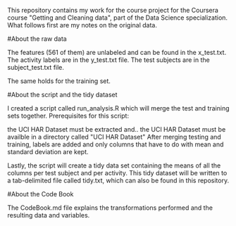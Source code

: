 This repository contains my work for the course project for the Coursera course "Getting and Cleaning data", part of the Data Science specialization. What follows first are my notes on the original data.

#About the raw data

The features (561 of them) are unlabeled and can be found in the x_test.txt. The activity labels are in the y_test.txt file. The test subjects are in the subject_test.txt file.

The same holds for the training set.

#About the script and the tidy dataset

I created a script called run_analysis.R which will merge the test and training sets together. Prerequisites for this script:

the UCI HAR Dataset must be extracted and..
the UCI HAR Dataset must be availble in a directory called "UCI HAR Dataset"
After merging testing and training, labels are added and only columns that have to do with mean and standard deviation are kept.

Lastly, the script will create a tidy data set containing the means of all the columns per test subject and per activity. This tidy dataset will be written to a tab-delimited file called tidy.txt, which can also be found in this repository.

#About the Code Book

The CodeBook.md file explains the transformations performed and the resulting data and variables.
